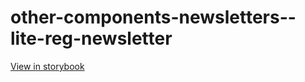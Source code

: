 # other-components-newsletters--lite-reg-newsletter

[View in storybook](https://raw.githack.com/Independent-Digital-News-and-Media-Ltd/indy-pwamp-sb/PR-1464-sb/index.html?path=/story/other-components-newsletters--lite-reg-newsletter)